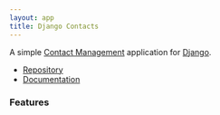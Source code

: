 ```yaml
---
layout: app
title: Django Contacts
---
```


A simple [Contact Management][WP-ContactManagement] application for [Django][Django].

* [Repository][GitHub]
* [Documentation][Docs]
<!-- * [Ticket Tracker][Tickets] -->
<!-- * Downloads: ([HTTP][HttpDownloads] or [FTP][FtpDownloads]) -->

### Features

[WP-ContactManagement]: http://en.wikipedia.org/wiki/Contact_management_system
[Django]: http://djangoproject.org/
[GitHub]: http://github.com/asgardproject/django-contacts/
[Docs]: http://asgardproject.github.com/django-contacts/docs/